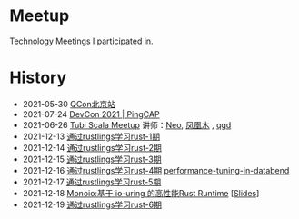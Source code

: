 # Meetup
Technology Meetings I participated in.



# History

- 2021-05-30 [QCon北京站](https://ppt.infoq.cn/list/qconbj2021)
- 2021-07-24 [DevCon 2021 | PingCAP](https://pingcap.com/zh/events/devcon2021/)
- 2021-06-26 [Tubi Scala Meetup](https://zhuanlan.zhihu.com/p/380872526) 讲师：[Neo](https://www.bilibili.com/s/video/BV1L5411T73y), [凤凰木](https://www.bilibili.com/video/BV1XV411s79g?spm_id_from=333.999.0.0) , [qgd](https://www.bilibili.com/video/BV1p5411T7q8)
- 2021-12-13 [通过rustlings学习rust-1期](https://github.com/ZhangHanDong/rustlings/blob/main/Logs/20211213.md)
- 2021-12-14 [通过rustlings学习rust-2期](https://github.com/ZhangHanDong/rustlings/blob/main/Logs/20211214.md)
- 2021-12-15 [通过rustlings学习rust-3期](https://github.com/ZhangHanDong/rustlings/blob/main/Logs/20211215.md)
- 2021-12-16 [通过rustlings学习rust-4期](https://github.com/ZhangHanDong/rustlings/blob/main/Logs/20211216.md)     [performance-tuning-in-databend](https://github.com/wubx/rust-in-databend/tree/main/24-performance-tuning-in-databend)   
- 2021-12-17 [通过rustlings学习rust-5期](https://github.com/ZhangHanDong/rustlings/blob/main/Logs/20211216.md)   
- 2021-12-18 [Monoio:基于 io-uring 的高性能Rust Runtime]( https://rust-lang.feishu.cn/minutes/obcn4sbp86y9b2ng5b4smi4o) [[Slides](slides/monoio.pptx)]
- 2021-12-19 [通过rustlings学习rust-6期](https://rust-lang.feishu.cn/minutes/obcn5i9ib75914w6w1s9557g)    

